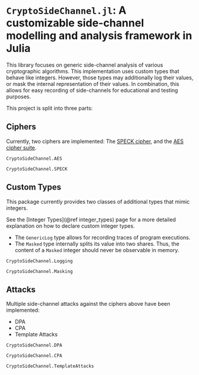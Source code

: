 # `CryptoSideChannel.jl`: A customizable side-channel modelling and analysis framework in Julia

This library focuses on generic side-channel analysis of various cryptographic algorithms. This implementation uses custom types that behave like integers. However, those types may additionally log their values, or mask the internal representation of their values.
In combination, this allows for easy recording of side-channels for educational and testing purposes.

This project is split into three parts:

## Ciphers
Currently, two ciphers are implemented: The [SPECK cipher](https://eprint.iacr.org/2013/404), and the [AES cipher suite](https://csrc.nist.gov/csrc/media/projects/cryptographic-standards-and-guidelines/documents/aes-development/rijndael-ammended.pdf).

```@docs
CryptoSideChannel.AES
```

```@docs
CryptoSideChannel.SPECK
```

## Custom Types
This package currently provides two classes of additional types that mimic integers.


See the [Integer Types](@ref integer_types) page for a more detailed explanation on how to declare custom integer types.


* The `GenericLog` type allows for recording traces of program executions.
* The `Masked` type internally splits its value into two shares. Thus, the content of a `Masked` integer should never be observable in memory.

```@docs
CryptoSideChannel.Logging
```


```@docs
CryptoSideChannel.Masking
```



## Attacks
Multiple side-channel attacks against the ciphers above have been implemented:
* DPA
* CPA
* Template Attacks

```@docs
CryptoSideChannel.DPA
```

```@docs
CryptoSideChannel.CPA
```

```@docs
CryptoSideChannel.TemplateAttacks
```
